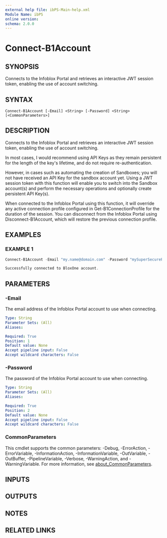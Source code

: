 ```yaml
---
external help file: ibPS-Main-help.xml
Module Name: ibPS
online version:
schema: 2.0.0
---
```


# Connect-B1Account

## SYNOPSIS
Connects to the Infoblox Portal and retrieves an interactive JWT session token, enabling the use of account switching.

## SYNTAX

```
Connect-B1Account [-Email] <String> [-Password] <String> [<CommonParameters>]
```

## DESCRIPTION
Connects to the Infoblox Portal and retrieves an interactive JWT session token, enabling the use of account switching.

In most cases, I would recommend using API Keys as they remain persistent for the length of the key's lifetime, and do not require re-authentication.

However, in cases such as automating the creation of Sandboxes; you will not have received an API Key for the sandbox account yet.
Using a JWT session token with this function will enable you to switch into the Sandbox account(s) and perform the necessary operations and optionally create persistent API Key(s).

When connected to the Infoblox Portal using this function, it will override any active connection profile configured in Get-B1ConnectionProfile for the duration of the session.
You can disconnect from the Infoblox Portal using Disconnect-B1Account, which will restore the previous connection profile.

## EXAMPLES

### EXAMPLE 1
```powershell
Connect-B1Account -Email "my.name@domain.com" -Password "mySuperSecurePassword"

Successfully connected to BloxOne account.
```

## PARAMETERS

### -Email
The email address of the Infoblox Portal account to use when connecting.

```yaml
Type: String
Parameter Sets: (All)
Aliases:

Required: True
Position: 1
Default value: None
Accept pipeline input: False
Accept wildcard characters: False
```

### -Password
The password of the Infoblox Portal account to use when connecting.

```yaml
Type: String
Parameter Sets: (All)
Aliases:

Required: True
Position: 2
Default value: None
Accept pipeline input: False
Accept wildcard characters: False
```

### CommonParameters
This cmdlet supports the common parameters: -Debug, -ErrorAction, -ErrorVariable, -InformationAction, -InformationVariable, -OutVariable, -OutBuffer, -PipelineVariable, -Verbose, -WarningAction, and -WarningVariable. For more information, see [about_CommonParameters](http://go.microsoft.com/fwlink/?LinkID=113216).

## INPUTS

## OUTPUTS

## NOTES

## RELATED LINKS
